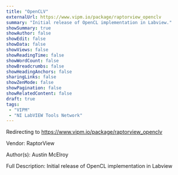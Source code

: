 ```yaml
---
title: "OpenCLV"
externalUrl: https://www.vipm.io/package/raptorview_openclv
summary: "Initial release of OpenCL implementation in Labview."
showSummary: true
showAuthor: false
showEdit: false
showData: false
showViews: false
showReadingTime: false
showWordCount: false
showBreadcrumbs: false
showHeadingAnchors: false
sharingLinks: false
showZenMode: false
showPagination: false
showRelatedContent: false
draft: true
tags:
 - "VIPM"
 - "NI LabVIEW Tools Network"
---
```


Redirecting to https://www.vipm.io/package/raptorview_openclv

Vendor: RaptorView

Author(s): Austin McElroy
 
Full Description:
Initial release of OpenCL implementation in Labview